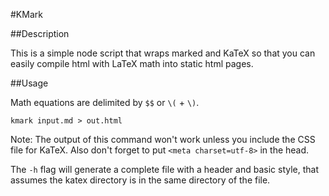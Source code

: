 #KMark

##Description

This is a simple node script that wraps marked and KaTeX
so that you can easily compile html with LaTeX math into static
html pages.

##Usage

Math equations are delimited by `$$` or `\(` + `\)`.

`kmark input.md > out.html`

Note: The output of this command won't work unless you include
the CSS file for KaTeX. Also don't forget to put `<meta charset=utf-8>`
in the head.

The `-h` flag will generate a complete file with a header and basic style,
that assumes the katex directory is in the same directory of the file.
